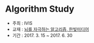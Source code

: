 # Algorithm Study
* 주최 : IVIS
* 교재 : [뇌를 자극하는 알고리즘, 한빛미디어](http://www.aladin.co.kr/shop/wproduct.aspx?ItemId=4563781)
* 기간 : 2017. 3. 15 ~ 2017. 6. 30


